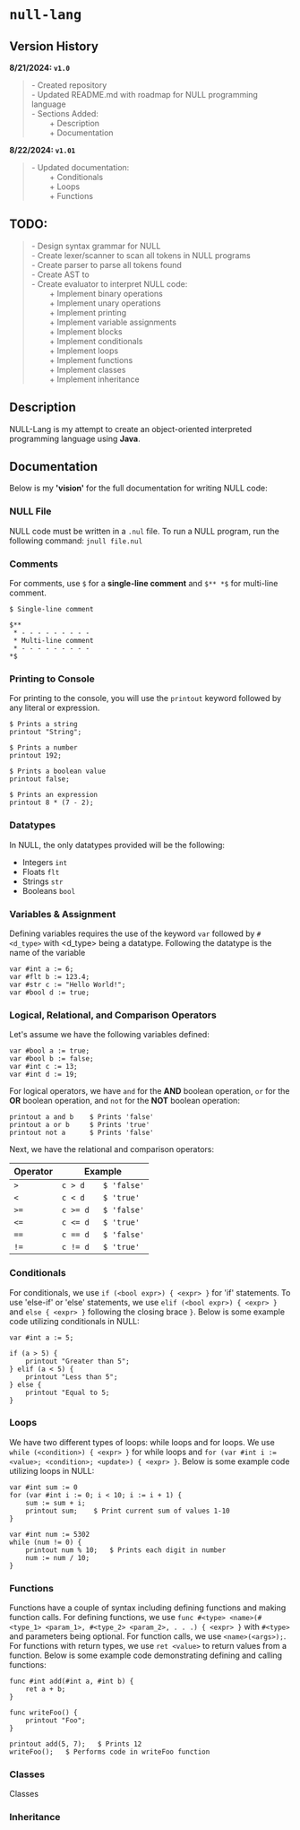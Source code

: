 # `null-lang`

## Version History

**8\/21/2024: `v1.0`**
> \- Created repository <br>
> \- Updated README.md with roadmap for NULL programming language <br>
> \- Sections Added: <br>
> &ensp;&ensp;&ensp;&ensp; + Description <br>
> &ensp;&ensp;&ensp;&ensp; + Documentation <br>

**8\/22/2024: `v1.01`**
> \- Updated documentation: <br>
> &ensp;&ensp;&ensp;&ensp; + Conditionals <br>
> &ensp;&ensp;&ensp;&ensp; + Loops <br>
> &ensp;&ensp;&ensp;&ensp; + Functions <br>

## TODO:
> \- Design syntax grammar for NULL <br>
> \- Create lexer/scanner to scan all tokens in NULL programs <br>
> \- Create parser to parse all tokens found <br>
> \- Create AST to  <br>
> \- Create evaluator to interpret NULL code: <br>
> &ensp;&ensp;&ensp;&ensp; + Implement binary operations <br>
> &ensp;&ensp;&ensp;&ensp; + Implement unary operations <br>
> &ensp;&ensp;&ensp;&ensp; + Implement printing <br>
> &ensp;&ensp;&ensp;&ensp; + Implement variable assignments <br>
> &ensp;&ensp;&ensp;&ensp; + Implement blocks <br>
> &ensp;&ensp;&ensp;&ensp; + Implement conditionals <br>
> &ensp;&ensp;&ensp;&ensp; + Implement loops <br>
> &ensp;&ensp;&ensp;&ensp; + Implement functions <br>
> &ensp;&ensp;&ensp;&ensp; + Implement classes <br>
> &ensp;&ensp;&ensp;&ensp; + Implement inheritance <br>


## Description

NULL-Lang is my attempt to create an object-oriented interpreted programming language using **Java**.

## Documentation

Below is my **'vision'** for the full documentation for writing NULL code:

### NULL File

NULL code must be written in a `.nul` file. To run a NULL program, run the following command: `jnull file.nul`

### Comments

For comments, use `$` for a **single-line comment** and `$** *$` for multi-line comment.

```
$ Single-line comment 

$**
 * - - - - - - - - - 
 * Multi-line comment
 * - - - - - - - - -
*$
```

### Printing to Console

For printing to the console, you will use the `printout` keyword followed by any literal or expression.

```
$ Prints a string
printout "String";    

$ Prints a number
printout 192;

$ Prints a boolean value
printout false;

$ Prints an expression
printout 8 * (7 - 2);  
```

### Datatypes

In NULL, the only datatypes provided will be the following:
- Integers   `int`
- Floats     `flt`
- Strings    `str`
- Booleans   `bool`

### Variables & Assignment

Defining variables requires the use of the keyword `var` followed by `#<d_type>` with <d_type> being a datatype. Following the datatype is the name of the variable 

```
var #int a := 6;
var #flt b := 123.4;
var #str c := "Hello World!";
var #bool d := true;
```

### Logical, Relational, and Comparison Operators

Let's assume we have the following variables defined:

```
var #bool a := true;
var #bool b := false;
var #int c := 13;
var #int d := 19;
```

For logical operators, we have `and` for the **AND** boolean operation, `or` for the **OR** boolean operation, and `not` for the **NOT** boolean operation:

```
printout a and b    $ Prints 'false'
printout a or b     $ Prints 'true'
printout not a      $ Prints 'false'
```

Next, we have the relational and comparison operators:

| Operator | Example                   |
|----------|---------------------------|
| `>`      | `c > d    $ 'false'`      |
| `<`      | `c < d    $ 'true'`       |
| `>=`     | `c >= d   $ 'false'`      |
| `<=`     | `c <= d   $ 'true'`       |
| `==`     | `c == d   $ 'false'`      |
| `!=`     | `c != d   $ 'true'`       |


### Conditionals

For conditionals, we use `if (<bool expr>) { <expr> }` for 'if' statements. To use 'else-if' or 'else' statements, we use `elif (<bool expr>) { <expr> }` and `else { <expr> }` following the closing brace `}`. Below is some example code utilizing conditionals in NULL:

```
var #int a := 5;

if (a > 5) {
    printout "Greater than 5";
} elif (a < 5) {
    printout "Less than 5";
} else {
    printout "Equal to 5;
}
```


### Loops

We have two different types of loops: while loops and for loops. We use `while (<condition>) { <expr> }` for while loops and `for (var #int i := <value>; <condition>; <update>) { <expr> }`. Below is some example code utilizing loops in NULL:

```
var #int sum := 0
for (var #int i := 0; i < 10; i := i + 1) {
    sum := sum + i;
    printout sum;    $ Print current sum of values 1-10
}

var #int num := 5302
while (num != 0) {
    printout num % 10;   $ Prints each digit in number
    num := num / 10;
}
```


### Functions

Functions have a couple of syntax including defining functions and making function calls. For defining functions, we use `func #<type> <name>(#<type_1> <param_1>, #<type_2> <param_2>, . . .) { <expr> }` with `#<type>` and parameters being optional. For function calls, we use `<name>(<args>);`. For functions with return types, we use `ret <value>` to return values from a function. Below is some example code demonstrating defining and calling functions:

```
func #int add(#int a, #int b) {
    ret a + b;
}

func writeFoo() {
    printout "Foo";
}

printout add(5, 7);   $ Prints 12
writeFoo();   $ Performs code in writeFoo function
```


### Classes

Classes 


### Inheritance

